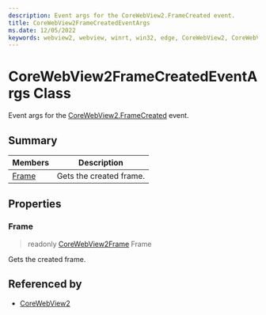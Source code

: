 ```yaml
---
description: Event args for the CoreWebView2.FrameCreated event.
title: CoreWebView2FrameCreatedEventArgs
ms.date: 12/05/2022
keywords: webview2, webview, winrt, win32, edge, CoreWebView2, CoreWebView2Controller, browser control, edge html, CoreWebView2FrameCreatedEventArgs
---
```


# CoreWebView2FrameCreatedEventArgs Class



Event args for the [CoreWebView2.FrameCreated](corewebview2.md#framecreated) event.

## Summary

Members|Description
--|--
[Frame](#frame) | Gets the created frame.

## Properties

### Frame

> readonly  [CoreWebView2Frame](corewebview2frame.md) Frame

Gets the created frame.






## Referenced by

- [CoreWebView2](corewebview2.md)
